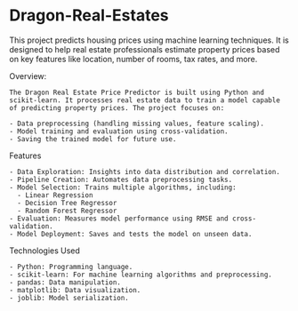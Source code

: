 # Dragon-Real-Estates

  This project predicts housing prices using machine learning techniques. It is designed to help real estate professionals estimate property prices based on key features like location, number of rooms, tax rates, and more.

Overview:

    The Dragon Real Estate Price Predictor is built using Python and scikit-learn. It processes real estate data to train a model capable of predicting property prices. The project focuses on:
    
    - Data preprocessing (handling missing values, feature scaling).
    - Model training and evaluation using cross-validation.
    - Saving the trained model for future use.

Features

    - Data Exploration: Insights into data distribution and correlation.
    - Pipeline Creation: Automates data preprocessing tasks.
    - Model Selection: Trains multiple algorithms, including:
      - Linear Regression
      - Decision Tree Regressor
      - Random Forest Regressor
    - Evaluation: Measures model performance using RMSE and cross-validation.
    - Model Deployment: Saves and tests the model on unseen data.

Technologies Used

    - Python: Programming language.
    - scikit-learn: For machine learning algorithms and preprocessing.
    - pandas: Data manipulation.
    - matplotlib: Data visualization.
    - joblib: Model serialization.
